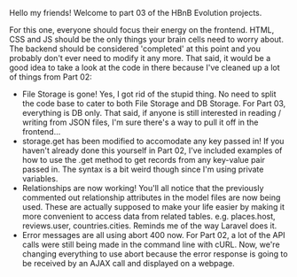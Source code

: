 Hello my friends! Welcome to part 03 of the HBnB Evolution projects.

For this one, everyone should focus their energy on the frontend. HTML, CSS and JS should be the only things your brain cells need to worry about.
The backend should be considered 'completed' at this point and you probably don't ever need to modify it any more. That said, it would be a good idea to take a look at the code in there because I've cleaned up a lot of things from Part 02:
 - File Storage is gone!
 Yes, I got rid of the stupid thing. No need to split the code base to cater to both File Storage and DB Storage. For Part 03, everything is DB only. That said, if anyone is still interested in reading / writing from JSON files, I'm sure there's a way to pull it off in the frontend...
 - storage.get has been modified to accomodate any key passed in!
 If you haven't already done this yourself in Part 02, I've included examples of how to use the .get method to get records from any key-value pair passed in. The syntax is a bit weird though since I'm using private variables.
 - Relationships are now working!
 You'll all notice that the previously commented out relationship attributes in the model files are now being used. These are actually supposed to make your life easier by making it more convenient to access data from related tables.
 e.g. places.host, reviews.user, countries.cities. Reminds me of the way Laravel does it.
 - Error messages are all using abort 400 now.
 For Part 02, a lot of the API calls were still being made in the command line with cURL. Now, we're changing everything to use abort because the error response is going to be received by an AJAX call and displayed on a webpage.